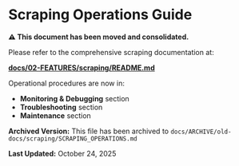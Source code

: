 # Scraping Operations Guide

**⚠️ This document has been moved and consolidated.**

Please refer to the comprehensive scraping documentation at:

**[docs/02-FEATURES/scraping/README.md](02-FEATURES/scraping/README.md)**

Operational procedures are now in:
- **Monitoring & Debugging** section
- **Troubleshooting** section
- **Maintenance** section

**Archived Version:** This file has been archived to `docs/ARCHIVE/old-docs/scraping/SCRAPING_OPERATIONS.md`

**Last Updated:** October 24, 2025
